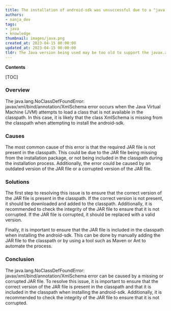 ```yaml
---
title: The installation of android-sdk was unsuccessful due to a "java.lang.noclassdeffounderror javax/xml/bind/annotation/xmlschema" error
authors:
- nanja_dev
tags:
- java
- knowledge
thumbnail: images/java.png
created_at: 2023-04-15 00:00:00
updated_at: 2023-04-15 00:00:00
tldr: The Java version being used may be too old to support the javax.xml.bind.annotation.XmlSchema class.
---
```


**Contents**

[TOC]

### Overview

The java.lang.NoClassDefFoundError: javax/xml/bind/annotation/XmlSchema error occurs when the Java Virtual Machine (JVM) attempts to load a class that is not available in the classpath. In this case, it is likely that the class XmlSchema is missing from the classpath when attempting to install the android-sdk. 

### Causes

The most common cause of this error is that the required JAR file is not present in the classpath. This could be due to the JAR file being missing from the installation package, or not being included in the classpath during the installation process. Additionally, the error could be caused by an outdated version of the JAR file or a corrupted version of the JAR file. 

### Solutions

The first step to resolving this issue is to ensure that the correct version of the JAR file is present in the classpath. If the correct version is not present, it should be downloaded and added to the classpath. Additionally, it is recommended to check the integrity of the JAR file to ensure that it is not corrupted. If the JAR file is corrupted, it should be replaced with a valid version. 

Finally, it is important to ensure that the JAR file is included in the classpath when installing the android-sdk. This can be done by manually adding the JAR file to the classpath or by using a tool such as Maven or Ant to automate the process. 

### Conclusion

The java.lang.NoClassDefFoundError: javax/xml/bind/annotation/XmlSchema error can be caused by a missing or corrupted JAR file. To resolve this issue, it is important to ensure that the correct version of the JAR file is present in the classpath and that it is included in the classpath when installing the android-sdk. Additionally, it is recommended to check the integrity of the JAR file to ensure that it is not corrupted.
